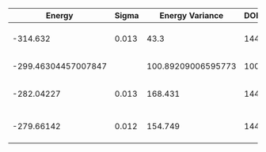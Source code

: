 | Energy              | Sigma | Energy Variance    | DOF | Einf | Method                       | Reference |
|---------------------|-------|--------------------|-----|------|------------------------------|-----------|
| -314.632            | 0.013 | 43.3               | 144 | 0    | VMC with Dirac+field+Jastrow | TODO: ask Francesco |
| -299.46304457007847 |       | 100.89209006595773 | 100 | 0    | DMRG (bond dimension = 512)  | [code](https://github.com/varbench/methods/blob/main/scripts/Heisenberg/triangular_144_P/dmrg.sh) |
| -282.04227          | 0.013 | 168.431            | 144 | 0    | RBM (alpha = 1)              | TODO: own code (RBM) |
| -279.66142          | 0.012 | 154.749            | 144 | 0    | Jastrow baseline             | TODO: own code (Jastrow) |
